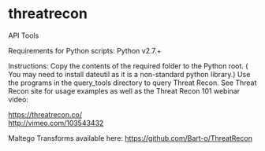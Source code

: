 threatrecon
===========

API Tools

Requirements for Python scripts:
Python v2.7.+

Instructions:
Copy the contents of the required folder to the Python root. ( You may need to install dateutil as it is a non-standard python library.) Use the programs in the query_tools directory to query Threat Recon. See Threat Recon site for usage examples as well as the Threat Recon 101 webinar video:

https://threatrecon.co/    
http://vimeo.com/103543432


Maltego Transforms available here:
https://github.com/Bart-o/ThreatRecon


 

